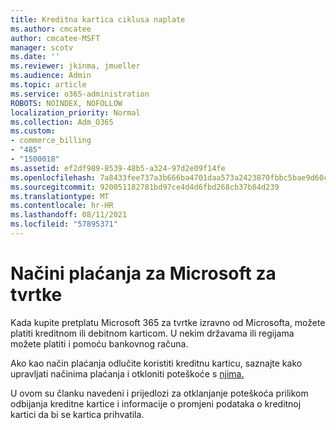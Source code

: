 ```yaml
---
title: Kreditna kartica ciklusa naplate
ms.author: cmcatee
author: cmcatee-MSFT
manager: scotv
ms.date: ''
ms.reviewer: jkinma, jmueller
ms.audience: Admin
ms.topic: article
ms.service: o365-administration
ROBOTS: NOINDEX, NOFOLLOW
localization_priority: Normal
ms.collection: Adm_O365
ms.custom:
- commerce_billing
- "485"
- "1500018"
ms.assetid: ef2df989-8539-48b5-a324-97d2e09f14fe
ms.openlocfilehash: 7a8433fee737a3b666ba4701daa573a2423870fbbc5bae9d60ca7e5df226b843
ms.sourcegitcommit: 920051182781bd97ce4d4d6fbd268cb37b84d239
ms.translationtype: MT
ms.contentlocale: hr-HR
ms.lasthandoff: 08/11/2021
ms.locfileid: "57895371"
---
```

# <a name="payment-methods-for-microsoft-for-business"></a>Načini plaćanja za Microsoft za tvrtke

Kada kupite pretplatu Microsoft 365 za tvrtke izravno od Microsofta, možete platiti kreditnom ili debitnom karticom. U nekim državama ili regijama možete platiti i pomoću bankovnog računa.
  
Ako kao način plaćanja odlučite koristiti kreditnu karticu, saznajte kako upravljati načinima plaćanja i otkloniti poteškoće s [njima.](https://docs.microsoft.com/microsoft-365/commerce/billing-and-payments/manage-payment-methods)
  
U ovom su članku navedeni i prijedlozi za otklanjanje poteškoća prilikom odbijanja kreditne kartice i informacije o promjeni podataka o kreditnoj kartici da bi se kartica prihvatila.